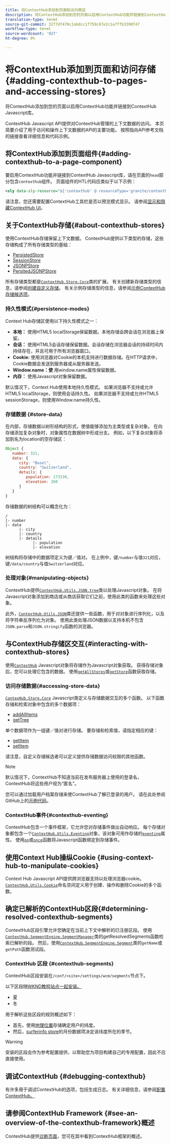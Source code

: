 ```yaml
---
title: 将ContextHub添加到页面和访问商店
description: 将ContextHub添加到您的页面以启用ContextHub功能并链接到ContextHub Javascript库
translation-type: tm+mt
source-git-commit: 3277d7470c1abdcc1f759c87e2c1a7ffb3390f47
workflow-type: tm+mt
source-wordcount: '927'
ht-degree: 0%

---
```



# 将ContextHub添加到页面和访问存储{#adding-contexthub-to-pages-and-accessing-stores}

将ContextHub添加到您的页面以启用ContextHub功能并链接到ContextHub Javascript库。

ContextHub Javascript API提供对ContextHub管理的上下文数据的访问。 本页简要介绍了用于访问和操作上下文数据的API的主要功能。 按照指向API参考文档的链接查看详细信息和代码示例。

## 将ContextHub添加到页面组件{#adding-contexthub-to-a-page-component}

要启用ContextHub功能并链接到ContextHub Javascript库，请在页面的`head`部分包含`contexthub`组件。 页面组件的HTL代码应类似于以下示例：

```xml
<sly data-sly-resource="${'contexthub' @ resourceType='granite/contexthub/components/contexthub'}"/>
```

请注意，您还需要配置ContextHub工具栏是否以预览模式显示。 请参阅[显示和隐藏ContextHub UI](configuring-contexthub.md#showing-and-hiding-the-contexthub-ui)。

## 关于ContextHub存储{#about-contexthub-stores}

使用ContextHub存储保留上下文数据。 ContextHub提供以下类型的存储，这些存储构成了所有存储类型的基础：

* [PersistedStore](contexthub-api.md#contexthub-store-persistedstore)
* [SessionStore](contexthub-api.md#contexthub-store-sessionstore)
* [JSONPStore](contexthub-api.md#contexthub-store-persistedjsonpstore)
* [PersitedJSONPStore](contexthub-api.md#contexthub-store-persistedstore)

所有存储类型都是[`ContextHub.Store.Core`](contexthub-api.md#contexthub-store-core)类的扩展。 有关创建新存储类型的信息，请参阅[创建自定义存储](extending-contexthub.md#creating-custom-store-candidates)。 有关示例存储类型的信息，请参阅[示例ContextHub存储候选项](sample-stores.md)。

### 持久性模式{#persistence-modes}

Context Hub存储区使用以下持久性模式之一：

* **本地：** 使用HTML5 localStorage保留数据。本地存储会跨会话在浏览器上保留。
* **会话：** 使用HTML5会话存储保留数据。会话存储在浏览器会话的持续时间内持续存在，并且可用于所有浏览器窗口。
* **Cookie:** 使用浏览器对Cookie的本机支持进行数据存储。在HTTP请求中，Cookie数据会发送到服务器或从服务器发送。
* **Window.name：使** 用window.name属性保留数据。
* **内存：** 使用Javascript对象保留数据。

默认情况下，Context Hub使用本地持久性模式。 如果浏览器不支持或允许HTML5 localStorage，则使用会话持久性。 如果浏览器不支持或允许HTML5 sessionStorage，则使用Window.name持久性。

### 存储数据 {#store-data}

在内部，存储数据以树形结构的形式，使值能够添加为主类型或复杂对象。 在向存储添加复杂对象时，对象属性在数据树中形成分支。 例如，以下复杂对象将添加到名为location的空存储区：

```javascript
Object {
   number: 321,
   data: {
      city: "Basel",
      country: "Switzerland",
      details: {
         population: 173330,
         elevation: 260
      }
   }
}
```

存储数据的树结构可以概念化为：

```text
/
|- number
|- data
      |- city
      |- country
      |- details
            |- population
            |- elevation
```

树结构将存储中的数据项定义为键／值对。 在上例中，键`/number`与值`321`对应，键`/data/country`与值`Switzerland`对应。

### 处理对象{#manipulating-objects}

ContextHub提供[`ContextHub.Utils.JSON.tree`](contexthub-api.md#contexthub-utils-json-tree)类以处理Javascript对象。 在将Javascript对象添加到商店或从商店获取它们之前，使用此类的函数来处理这些对象。

此外，[`ContextHub.Utils.JSON`](contexthub-api.md#contexthub-utils-json)类还提供一些函数，用于对对象进行序列化，以及将字符串反序列化为对象。 使用此类处理JSON数据以支持本机不包含`JSON.parse`和`JSON.stringify`函数的浏览器。

## 与ContextHub存储区交互{#interacting-with-contexthub-stores}

使用[`ContextHub`](contexthub-api.md#ui-event-constants) Javascript对象将存储作为Javascript对象获取。 获得存储对象后，您可以处理它包含的数据。 使用[`getAllStores`](contexthub-api.md#getallstores)或[`getStore`](contexthub-api.md#getstore-name)函数获取存储。

### 访问存储数据{#accessing-store-data}

[`ContexHub.Store.Core`](contexthub-api.md#contexthub-store-core) Javascript类定义与存储数据交互的多个函数。 以下函数存储和检索对象中包含的多个数据项：

* [addAllItems](contexthub-api.md#addallitems-tree-options)
* [getTree](contexthub-api.md#gettree-includeinternals)

单个数据项作为一组键／值对进行存储。 要存储和检索值，请指定相应的键：

* [getItem](contexthub-api.md#getitem-key)
* [setItem](contexthub-api.md#setitem-key-value-options)

请注意，自定义存储候选者可以定义提供存储数据访问权限的其他函数。

>[!NOTE]
>
>默认情况下，ContextHub不知道当前在发布服务器上使用的登录名，ContextHub将这些用户视为“匿名”。
>
>您可以通过加载用户档案存储来使ContextHub了解已登录的用户。 请在此处参阅GitHub上的[示例代码](https://github.com/Adobe-Marketing-Cloud/aem-sample-we-retail/blob/master/ui.apps/src/main/content/jcr_root/apps/weretail/components/structure/header/clientlib/js/utilities.js)。

### ContextHub事件{#contexthub-eventing}

ContextHub包含一个事件框架，它允许您对存储事件做出自动响应。 每个存储对象都包含一个[`ContextHub.Utils.Eventing`](contexthub-api.md#contexthub-utils-eventing)对象，该对象可用作存储的[`eventing`](contexthub-api.md#eventing)属性。 使用[`on`](contexthub-api.md#on-name-handler-selector-triggerforpastevents)或[`once`](contexthub-api.md#once-name-handler-selector-triggerforpastevents)函数将Javascript函数绑定到存储事件。

## 使用Context Hub操纵Cookie {#using-context-hub-to-manipulate-cookies}

Context Hub Javascript API提供跨浏览器支持以处理浏览器cookie。 [`ContextHub.Utils.Cookie`](contexthub-api.md#contexthub-utils-cookie)命名空间定义用于创建、操作和删除Cookie的多个函数。

## 确定已解析的ContextHub区段{#determining-resolved-contexthub-segments}

ContextHub区段引擎允许您确定在当前上下文中解析的已注册区段。 使用[`ContextHub.SegmentEngine.SegmentManager`](contexthub-api.md#contexthub-segmentengine-segmentmanager)类的getResolvedSegments函数检索已解析的段。 然后，使用[`ContextHub.SegmentEngine.Segment`](contexthub-api.md#contexthub-segmentengine-segment)类的`getName`或`getPath`函数测试段。

### ContextHub 区段 {#contexthub-segments}

ContextHub区段安装在`/conf/<site>/settings/wcm/segments`节点下。

以下区段随[WKND教程站点一起安装。](/help/implementing/developing/introduction/develop-wknd-tutorial.md)

* 夏
* 冬

用于解析这些区段的规则概述如下：

* 首先，使用[地理位置](sample-stores.md#contexthub-geolocation-sample-store-candidate)存储确定用户的纬度。
* 然后，[surferinfo store](sample-stores.md#contexthub-surferinfo-sample-store-candidate)的月份数据项决定该纬度所在的季节。

>[!WARNING]
>
>安装的区段会作为参考配置提供，以帮助您为项目构建自己的专用配置，因此不应直接使用。

## 调试ContextHub {#debugging-contexthub}

有许多用于调试ContextHub的选项，包括生成日志。 有关详细信息，请参阅[配置ContextHub。](configuring-contexthub.md#logging-debug-messages-for-contexthub)

## 请参阅ContextHub Framework {#see-an-overview-of-the-contexthub-framework}概述

ContextHub提供[诊断页面](contexthub-diagnostics.md)，您可在其中看到ContextHub框架的概述。
